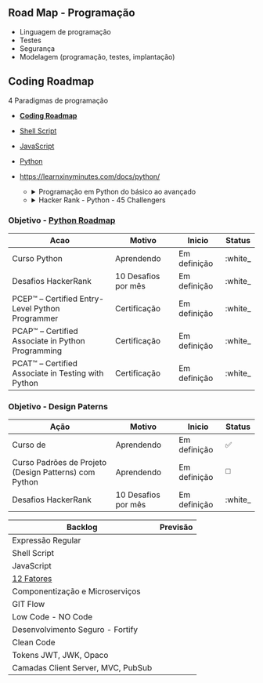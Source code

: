 ## Road Map - Programação

- Linguagem de programação
- Testes
- Segurança
- Modelagem (programação, testes, implantação)

## Coding Roadmap

  4 Paradigmas de programação
  
  - **[Coding Roadmap](https://github.com/Furipe09/AboutMe/blob/Master/Coding_Roadmap.md)**
  - [Shell Script]()
  - [JavaScript]()
  - [Python](https://roadmap.sh/python)
  - https://learnxinyminutes.com/docs/python/
  
    - <details><summary>Programação em Python do básico ao avançado</summary>
  
        extenção blue, isort

        | Seção       | Previsão    | Término     | Check |
        | ----------- | ----------- | ----------- | ----- |
        | 1, 2 e 5    | 26/12/22    |  22/12/22   | Done  |
        | 3, 4 e 6    | 02/01/23    |  27/12/22   | Done  |
        | 7           | 09/01/23    |  09/01/22   | Done  |
        | 8           | 16/01/23    |  13/01/22   | Done  |
        | 9 e 11      | 23/01/23    |  15/01/22   | Done  |
        | 10          | 30/01/23    |  15/01/22   | Done  |
        | 12          | 06/02/23    |  23/01/22   | Done  |
        | 16          | 06/02/23    |  30/01/22   | Done  |
        | 17          | 13/02/23    |  06/02/22   | Done  |
        | 13          | 20/02/23    |  13/02/22   |       |
        | 14 e 15     | 27/02/23    |  20/02/22   |       |
        | 18 e 19     | 06/03/23    |  27/02/22   |       |
        | 20          | 13/03/23    |  06/03/22   |       |
        | 21 e 22     | 20/03/23    |  13/03/22   |       |
        | 23 e 24     | 27/03/23    |  20/03/22   |       |
        | 25, 26 e 27 | 10/04/23    |  27/03/22   |       |

      </details> 
    - <details><summary>Hacker Rank - Python - 45 Challengers</summary>

        | Quantity | Previsão | Término  | Check |
        | -------- | -------- | -------- | ----- |
        |    3/45  | 26/12/22 | 22/12/22 | Done  |
        |    6/45  | 02/01/23 | 22/12/22 | Done  |
        |    9/45  | 09/01/23 | 27/12/22 | Done  |
        |    12/45 | 16/01/23 | 27/12/22 | Done  |
        |    15/45 | 23/01/23 | 27/12/22 | Done  |
        |    18/45 | 30/01/23 | 27/12/22 | Done  |
        |    21/45 | 06/02/23 | 27/12/22 | Done  |
        |    24/45 | 13/02/23 | 27/12/22 | Done  |
        |    27/45 | 20/02/23 | 16/01/22 | Done  |
        |    30/45 | 27/02/23 | 23/01/22 | Done  |
        |    33/45 | 06/03/23 | 29/01/22 | Done  |
        |    36/45 | 13/03/23 | 06/02/22 | Done  |
        |    39/45 | 20/03/23 | 13/02/22 |       |
        |    42/45 | 27/03/23 | 20/02/22 |       |
        |    45/45 | 03/04/23 | 27/02/22 |       |

      </details> 
  
###  Objetivo - [Python Roadmap](https://roadmap.sh/python/)

| Acao   | Motivo | Inicio | Status |
| ------ | ------ | ------ | ------ |
| Curso Python | Aprendendo | Em definição | :white_ |
| Desafios HackerRank | 10 Desafios por mês | Em definição | :white_ |
| PCEP™ – Certified Entry-Level Python Programmer | Certificação | Em definição | :white_ |
| PCAP™ – Certified Associate in Python Programming | Certificação | Em definição | :white_ |
| PCAT™ – Certified Associate in Testing with Python | Certificação | Em definição | :white_ |


###  Objetivo - Design Paterns
  
| Ação | Motivo | Inicio | Status |
| ------ | ------ | ------ | ------ |
| Curso de | Aprendendo | Em definição | :white_check_mark: |
| Curso Padrões de Projeto (Design Patterns) com Python | Aprendendo | Em definição | ◻️ |
| Desafios HackerRank | 10 Desafios por mês | Em definição |:white_ |


| Backlog | Previsão
| --- | --- |
| Expressão Regular | |
| Shell Script | |
| JavaScript | |
| [12 Fatores](https://12factor.net/pt_br/) | |
| Componentização e Microserviços | |
| GIT Flow | |
| Low Code - NO Code | |
| Desenvolvimento Seguro - Fortify | |
| Clean Code | |
| Tokens JWT, JWK, Opaco | |
| Camadas Client Server, MVC, PubSub | |
  
